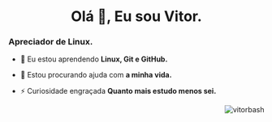 <h1 align="center">Olá 👋, Eu sou Vitor.</h1>
<h3 >Apreciador de Linux.</h3>

- 🌱 Eu estou aprendendo **Linux, Git e GitHub.**

- 🤝 Estou procurando ajuda com **a minha vida.**

- ⚡ Curiosidade engraçada **Quanto mais estudo menos sei.**

</p>


<p>&nbsp; <img align="right" src="https://github-readme-streak-stats.herokuapp.com/?user=vitorbash&" alt="vitorbash" /> </p>
